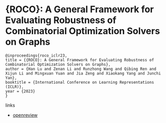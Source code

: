 # {ROCO}: A General Framework for Evaluating Robustness of Combinatorial Optimization Solvers on Graphs

```
@inproceedings{roco_iclr23,
title = {{ROCO}: A General Framework for Evaluating Robustness of Combinatorial Optimization Solvers on Graphs},
author = {Han Lu and Zenan Li and Runzhong Wang and Qibing Ren and Xijun Li and Mingxuan Yuan and Jia Zeng and Xiaokang Yang and Junchi Yan},
booktitle = {International Conference on Learning Representations (ICLR)},
year = {2023}
}
```

links
- [openreview](https://openreview.net/forum?id=2r6YMqz4Mml)
